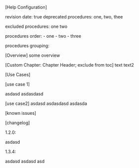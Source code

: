 [Help Configuration]

revision date: true
deprecated procedures: one, two, thee

excluded procedures:
    one
    two

procedures order:
    - one
    - two
    - three

procedures grouping:


[Overview]
some overview


[Custom Chapter: Chapter Header; exclude from toc]
text
text2

[Use Cases]

[use case 1]

asdasd
asdasdasd


[use case2]
asdasd
asdasdasd
asdasda

[known issues]


[changelog]


1.2.0:

asdasd


1.3.4:

asdasd
asdasd
asd
